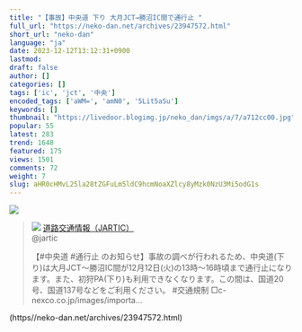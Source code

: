 ```yaml
---
title: "【事故】中央道 下り 大月JCT→勝沼IC間で通行止 "
full_url: "https://neko-dan.net/archives/23947572.html"
short_url: "neko-dan"
language: "ja"
date: 2023-12-12T13:12:31+0900
lastmod: 
draft: false
author: []
categories: []
tags: ['ic', 'jct', '中央']
encoded_tags: ['aWM=', 'amN0', '5Lit5aSu']
keywords: []
thumbnail: "https://livedoor.blogimg.jp/neko_dan/imgs/a/7/a712cc00.jpg"
popular: 55
latest: 283
trend: 1648
featured: 175
views: 1501
comments: 72
weight: 7
slug: aHR0cHMvL25la28tZGFuLm5ldC9hcmNoaXZlcy8yMzk0NzU3Mi5odG1s
---
```


![](https://livedoor.blogimg.jp/neko_dan/imgs/a/7/a712cc00.jpg)

<blockquote id='twibodyHte4LsmWK1'> <p> <img src='https//livedoor.blogimg.jp/neko_dan/imgs/2/5/25d75501.jpg'> <a href='https//twitter.com/jartic/status/1734406691423461862' target='_blank'>道路交通情報（JARTIC） </a><br> @jartic </p> <p id='twitextHte4LsmWK1'> 【#中央道 #通行止 のお知らせ】事故の調べが行われるため、中央道(下り)は大月JCT～勝沼IC間が12月12日(火)の13時～16時頃まで通行止になります。また、初狩PA(下り)も利用できなくなります。この間は、国道20号、国道137号などをご利用ください。 #交通規制 □c-nexco.co.jp/images/importa… </p> <p> <a href='https//twitter.com/jartic/status/1734406691423461862' target='_blank'></a> </p> </blockquote> 

(https//neko-dan.net/archives/23947572.html)

